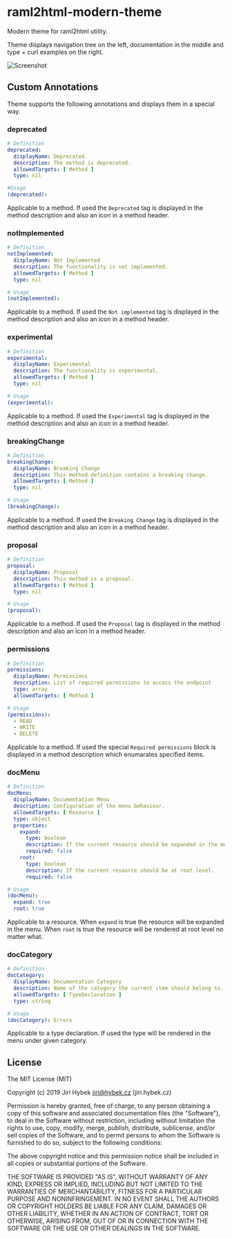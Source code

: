 # raml2html-modern-theme

Modern theme for raml2html utility.

Theme displays navigation tree on the left, documentation in the middle and type + curl examples on the right.

![Screenshot](https://github.com/jirihybek/raml2html-modern-theme/raw/master/screenshot.jpg)

## Custom Annotations

Theme supports the following annotations and displays them in a special way.

### deprecated

```yaml
# Definition
deprecated:
  displayName: Deprecated
  description: The method is deprecated.
  allowedTargets: [ Method ]
  type: nil

#Usage
(deprecated):
```

Applicable to a method. If used the `Deprecated` tag is displayed in the method description and also an icon in a method header.

### notImplemented

```yaml
# Definition
notImplemented:
  displayName: Not Implemented
  description: The functionality is not implemented.
  allowedTargets: [ Method ]
  type: nil

# Usage
(notImplemented):
```

Applicable to a method. If used the `Not implemented` tag is displayed in the method description and also an icon in a method header.

### experimental

```yaml
# Definition
experimental:
  displayName: Experimental
  description: The functionality is experimental.
  allowedTargets: [ Method ]
  type: nil

# Usage
(experimental):
```

Applicable to a method. If used the `Experimental` tag is displayed in the method description and also an icon in a method header.

### breakingChange

```yaml
# Definition
breakingChange:
  displayName: Breaking Change
  description: This method definition contains a breaking change.
  allowedTargets: [ Method ]
  type: nil

# Usage
(breakingChange):
```

Applicable to a method. If used the `Breaking Change` tag is displayed in the method description and also an icon in a method header.

### proposal

```yaml
# Definition
proposal:
  displayName: Proposal
  description: This method is a proposal.
  allowedTargets: [ Method ]
  type: nil

# Usage
(proposal):
```

Applicable to a method. If used the `Proposal` tag is displayed in the method description and also an icon in a method header.

### permissions

```yaml
# Definition
permissions:
  displayName: Permissions
  description: List of required permissions to access the endpoint
  type: array
  allowedTargets: [ Method ]

# Usage
(permissions):
  - READ
  - WRITE
  - DELETE
```

Applicable to a method. If used the special `Required permissions` block is displayed in a method description which enumarates specified items.

### docMenu

```yaml
# Definition
docMenu:
  displayName: Documentation Menu
  description: Configuration of the menu behaviour.
  allowedTargets: [ Resource ]
  type: object
  properties:
    expand:
      type: boolean
      description: If the current resource should be expanded in the menu.
      required: false
    root:
      type: boolean
      description: If the current resource should be at root level.
      required: false

# Usage
(docMenu):
  expand: true
  root: true
```

Applicable to a resource. When `expand` is true the resource will be expanded in the menu. When `root` is true the resource will be rendered at root level no matter what.

### docCategory

```yaml
# Definition
docCategory:
  displayName: Documentation Category
  description: Name of the category the current item should belong to.
  allowedTargets: [ TypeDeclaration ]
  type: string

# Usage
(docCategory): Errors
```

Applicable to a type declaration. If used the type will be rendered in the menu under given category.

## License

The MIT License (MIT)

Copyright (c) 2019 Jiri Hybek jiri@hybek.cz (jiri.hybek.cz)

Permission is hereby granted, free of charge, to any person obtaining a copy of this software and associated documentation files (the "Software"), to deal in the Software without restriction, including without limitation the rights to use, copy, modify, merge, publish, distribute, sublicense, and/or sell copies of the Software, and to permit persons to whom the Software is furnished to do so, subject to the following conditions:

The above copyright notice and this permission notice shall be included in all copies or substantial portions of the Software.

THE SOFTWARE IS PROVIDED "AS IS", WITHOUT WARRANTY OF ANY KIND, EXPRESS OR IMPLIED, INCLUDING BUT NOT LIMITED TO THE WARRANTIES OF MERCHANTABILITY, FITNESS FOR A PARTICULAR PURPOSE AND NONINFRINGEMENT. IN NO EVENT SHALL THE AUTHORS OR COPYRIGHT HOLDERS BE LIABLE FOR ANY CLAIM, DAMAGES OR OTHER LIABILITY, WHETHER IN AN ACTION OF CONTRACT, TORT OR OTHERWISE, ARISING FROM, OUT OF OR IN CONNECTION WITH THE SOFTWARE OR THE USE OR OTHER DEALINGS IN THE SOFTWARE.
